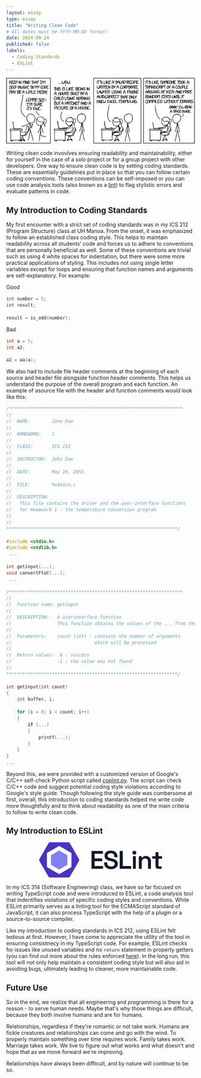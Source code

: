 ```yaml
---
layout: essay
type: essay
title: "Writing Clean Code"
# All dates must be YYYY-MM-DD format!
date: 2024-09-24
published: false
labels:
  - Coding Standards
  - ESLint
---
```


<div align="center">
    <img width="630px" class="rounded pe-4" src="../img/coding-standards/code_quality.png" alt="xkcd: Code Quality">
</div>

Writing clean code invovlves ensuring readability and maintainability, either for yourself in the case of a solo project or for a group project with other developers. One way to ensure clean code is by setting coding standards. These are essentially guidelines put in place so that you can follow certain coding conventions. These conventions can be self-imposed or you can use code analysis tools (also known as a [lint](https://en.wikipedia.org/wiki/Lint_(software))) to flag stylistic errors and evaluate patterns in code.

## My Introduction to Coding Standards

My first encounter with a strict set of coding standards was in my ICS 212 (Program Structure) class at UH Manoa. From the onset, it was emphasized to follow an established class coding style. This helps to maintain readability across all students' code and forces us to adhere to conventions that are personally beneficial as well. Some of these conventions are trivial such as using 4 white spaces for indentation, but there were some more practical applications of styling. This includes not using single letter variables except for loops and ensuring that function names and arguments are self-explanatory. For example:

Good
```c
int number = 5;
int result;

result = is_odd(number);
```

Bad
```c
int a = 5;
int a2;

a2 = aa(a);
```

We also had to include file header comments at the beginning of each source and header file alongside function header comments. This helps us understand the purpose of the overall program and each function. An example of asource file with the header and function comments would look like this:

```c
/*****************************************************************
//
//  NAME:        Jane Doe
//
//  HOMEWORK:    1
//
//  CLASS:       ICS 212
//
//  INSTRUCTOR:  John Doe
//
//  DATE:        May 18, 2055
//
//  FILE:        hw1main.c
//
//  DESCRIPTION:
//   This file contains the driver and the user-interface functions
//   for Homework 1 - the temperature conversion program
//
//
****************************************************************/

#include <stdio.h>
#include <stdlib.h>
 ...

int getinput(...);
void convertFtoC(...);
 ...

/*****************************************************************
//
//  Function name: getinput
//
//  DESCRIPTION:   A userinterface function
//                 This function obtains the values of the ... from the user
//
//  Parameters:    count (int) : contains the number of arguments
//                               which will be processed
//
//  Return values:  0 : success
//                 -1 : the value was not found
//
****************************************************************/

int getinput(int count)
{
    int buffer, i;

    for (i = 0; i < count; i++)
    {
        if (...)
        {
            printf(...);
        }
    }
}
...
```

Beyond this, we were provided with a customized version of Google's C/C++ self-check Python script called [cpplint.py](https://github.com/google/styleguide/blob/gh-pages/cpplint/cpplint.py). The script can check C/C++ code and suggest potential coding style violations according to Google's style guide. Though following the style guide was cumbersome at first, overall, this introduction to coding standards helped me write code more thoughtfully and to think about readability as one of the main criteria to follow to write clean code.

## My Introduction to ESLint

<div align="center">
    <img width="330px" class="rounded pe-4" src="../img/coding-standards/eslint-logo.svg" alt="ESLint Logo">
</div>

In my ICS 314 (Software Engineering) class, we have so far focused on writing TypeScript code and were introduced to ESLint, a code analysis tool that indentifies violations of specific coding styles and conventions. While ESLint primarily serves as a linting tool for the ECMAScript standard of JavaScript, it can also process TypeScript with the help of a plugin or a source-to-source compiler.

Like my introduction to coding standards in ICS 212, using ESLint felt tedious at first. However, I have come to appreciate the utility of the tool in ensuring consistnecy in my TypeScript code. For example, ESLint checks for issues like unused variables and no `return` statement in property getters (you can find out more about the rules enforced [here](https://eslint.org/docs/latest/rules/)). In the long run, this tool will not only help maintain a consistent coding style but will also aid in avoiding bugs, ultimately leading to cleaner, more maintainable code.

## Future Use 

So in the end, we realize that all engineering and programming is there for a reason - to serve human needs. Maybe that's why those things are difficult, because they both involve humans and are for humans.

Relationships, regardless if they're romantic or not take work. Humans are fickle creatures and relationships can come and go with the wind. To properly maintain something over time requires work. Family takes work. Marriage takes work. We live to figure out what works and what doesn't and hope that as we move forward we're improving.

Relationships have always been difficult, and by nature will continue to be so.
